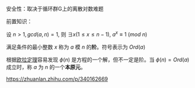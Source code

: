 安全性：取决于循环群G上的离散对数难题

前置知识：

设 $n>1, gcd(a,n)=1$, 则 $\exists x(1\le x\le n-1),\ a^x\equiv 1\ (mod\ n)$

满足条件的最小整数 $x$ 称为 $a$ 模 $n$ 的**阶**。符号表示为 $Ord(a)$

根据[欧拉定理](https://baike.baidu.com/item/%E6%AC%A7%E6%8B%89%E5%AE%9A%E7%90%86/891345)容易发现 $\phi(n)$ 是方程的一个解，但不一定是阶。当 $\phi(n)=Ord(a)$ 成立时，称 $a$ 为 $n$ 的一个**本原元**。



https://zhuanlan.zhihu.com/p/340162669